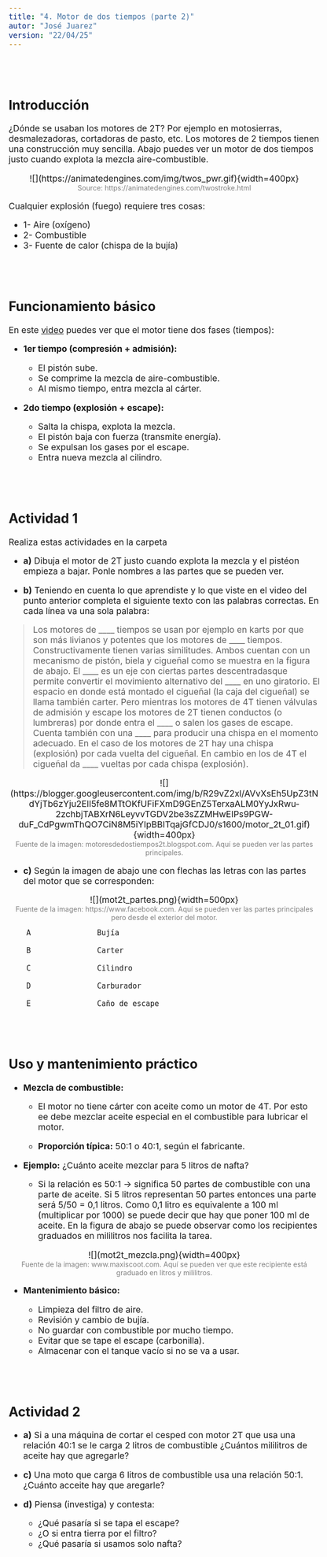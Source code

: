 ```yaml
---
title: "4. Motor de dos tiempos (parte 2)"
autor: "José Juarez"
version: "22/04/25"  
---
```


<span hidden>Local path of the file: "H:/cfr/mec3/"</span>
<span hidden>Local path of images: "H:/cfr/mec3/_i/"</span>


<br><br>


## Introducción

¿Dónde se usaban los motores de 2T? Por ejemplo en motosierras, desmalezadoras, cortadoras de pasto, etc. Los motores de 2 tiempos tienen una construcción muy sencilla. Abajo puedes ver un motor de dos tiempos justo cuando explota la mezcla aire-combustible.

<center>![](https://animatedengines.com/img/twos_pwr.gif){width=400px}</center>
<center><span class="grey3 size80">Source: https://animatedengines.com/twostroke.html </span></center>

Cualquier explosión (fuego) requiere tres cosas:

- 1- Aire (oxígeno)
- 2- Combustible
- 3- Fuente de calor (chispa de la bujía)

<br><br>

## Funcionamiento básico

En este [video](https://www.youtube.com/watch?v=g9kKzzkeJPQ) puedes ver que el motor tiene dos fases (tiempos):

- **1er tiempo (compresión + admisión):**

   + El pistón sube.
   + Se comprime la mezcla de aire-combustible.
   + Al mismo tiempo, entra mezcla al cárter.

- **2do tiempo (explosión + escape):**

   + Salta la chispa, explota la mezcla.
   + El pistón baja con fuerza (transmite energía).
   + Se expulsan los gases por el escape.
   + Entra nueva mezcla al cilindro.

<br><br>

## Actividad 1

Realiza estas actividades en la carpeta

- **a)** Dibuja el motor de 2T justo cuando explota la mezcla y el pistéon empieza a bajar. Ponle nombres a las partes que se pueden ver.

- **b)** Teniendo en cuenta lo que aprendiste y lo que viste en el video del punto anterior completa el siguiente texto con las palabras correctas. En cada línea va una sola palabra:

> Los motores de ____ tiempos se usan por ejemplo en karts por que son más livianos y potentes que los motores de ____ tiempos. Constructivamente tienen varias similitudes. Ambos cuentan con un mecanismo de pistón, biela y cigueñal como se muestra en la figura de abajo. El ____ es un eje con ciertas partes descentradasque permite convertir el movimiento alternativo del ____ en uno giratorio. El espacio en donde está montado el cigueñal (la caja del cigueñal) se llama también carter. Pero mientras los motores de 4T tienen válvulas de admisión y escape los motores de 2T tienen conductos (o lumbreras) por donde entra el ____ o salen los gases de escape. Cuenta también con una ____ para producir una chispa en el momento adecuado. En el caso de los motores de 2T hay una chispa (explosión) por cada vuelta del cigueñal. En cambio en los de 4T el cigueñal da ____ vueltas por cada chispa (explosión). 

<center>![](https://blogger.googleusercontent.com/img/b/R29vZ2xl/AVvXsEh5UpZ3tNdYjTb6zYju2ElI5fe8MTtOKfUFiFXmD9GEnZ5TerxaALM0YyJxRwu-2zchbjTABXrN6LeyvvTGDV2be3sZZMHwEIPs9PGW-duF_CdPgwmThQO7CiN8M5iYIpBBITqajGfCDJ0/s1600/motor_2t_01.gif){width=400px}</center>
<center><span class="grey3 size80">Fuente de la imagen: motoresdedostiempos2t.blogspot.com. Aquí se pueden ver las partes principales.</span></center>


- **c)** Según la imagen de abajo une con flechas las letras con las partes del motor que se corresponden:

<center>![](mot2t_partes.png){width=500px}</center>
<center><span class="grey3 size80">Fuente de la imagen: https://www.facebook.com. Aquí se pueden ver las partes principales pero desde el exterior del motor.</span></center>

~~~
    A               Bujía

    B               Carter

    C               Cilindro 

    D               Carburador

    E               Caño de escape
~~~

<br><br>

## Uso y mantenimiento práctico


- **Mezcla de combustible:**

   + El motor no tiene cárter con aceite como un motor de 4T. Por esto ee debe mezclar aceite especial en el combustible para lubricar el motor.

   + **Proporción típica:** 50:1 o 40:1, según el fabricante. 

- **Ejemplo:** ¿Cuánto aceite mezclar para 5 litros de nafta?

   + Si la relación es 50:1 → significa 50 partes de combustible con una parte de aceite. Si 5 litros representan 50 partes entonces una parte será 5/50 = 0,1 litros. Como 0,1 litro es equivalente a 100 ml (multiplicar por 1000) se puede decir que hay que poner 100 ml de aceite. En la figura de abajo se puede observar como los recipientes graduados en mililitros nos facilita la tarea.

<center>![](mot2t_mezcla.png){width=400px}</center>
<center><span class="grey3 size80">Fuente de la imagen: www.maxiscoot.com. Aquí se pueden ver que este recipiente está graduado en litros y mililitros.</span></center>


- **Mantenimiento básico:**

   + Limpieza del filtro de aire.
   + Revisión y cambio de bujía.
   + No guardar con combustible por mucho tiempo.
   + Evitar que se tape el escape (carbonilla).
   + Almacenar con el tanque vacío si no se va a usar.

<br><br>

## Actividad 2

- **a)** Si a una máquina de cortar el cesped con motor 2T que usa una relación 40:1 se le carga 2 litros de combustible ¿Cuántos mililitros de aceite hay que agregarle?

- **c)** Una moto que carga 6 litros de combustible usa una relación 50:1. ¿Cuánto acceite hay que aregarle?

- **d)** Piensa (investiga) y contesta: 

   + ¿Qué pasaría si se tapa el escape?
   + ¿O si entra tierra por el filtro?
   + ¿Qué pasaría si usamos solo nafta?


 


</div>
<!-- HTML style definitions -->
<style>
/* Colors */
.grey1 {color: #b3b3b3;} /* my light-grey */
.grey2 {color: #999999;} /* my middle-grey */
.grey3 {color: #808080;} /* my dark-grey */
.blue1 {color: #6495ed;} /* nvim blue */
.blue2 {color: #276cdf;} /* Andrew Ng Blue */
.sky1 {color: #7dbed8;} /* nvim sky */
.sky2 {color: #27a2db;}   /* my sky */
.green {color: #81b524;} /* my green */
.red1 {color: #ec5469;} /* my coral-red */
.red2 {color: #f44336;} /* my red */
.rose {color: #ec9998:} /* nvim rose */
.gold {color: #df9d43;} /* Andrew Ng gold */
.orange1 {color: #fda556;} /* nvim orange */
.orange2 {color: #ff9505;} /*Andrew Ng orange */
.purple1 {color: #ff40ff;} /* Andrew Ng purple */
.purple2 {color: #d164d7;} /* Andrew Ng purple */
/* Font Size */
.size90 {font-size: 0.9em;}
.size85 {font-size: 0.85em;}
.size80 {font-size: 0.8em;}
.size70 {font-size: 0.7em;}
/* Document General Font Size */
body {font-size: 1.1em;}
</style>
<!-- Use <span> inline and <div> with several lines --->
